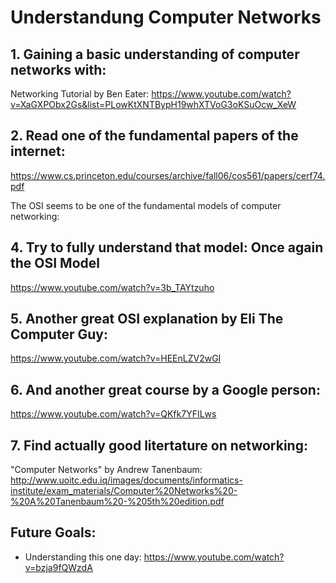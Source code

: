 # Understandung Computer Networks

## 1. Gaining a basic understanding of computer networks with:
Networking Tutorial by Ben Eater:
https://www.youtube.com/watch?v=XaGXPObx2Gs&list=PLowKtXNTBypH19whXTVoG3oKSuOcw_XeW

## 2. Read one of the fundamental papers of the internet:
https://www.cs.princeton.edu/courses/archive/fall06/cos561/papers/cerf74.pdf

The OSI seems to be one of the fundamental models of computer networking:

## 4. Try to fully understand that model: Once again the OSI Model
https://www.youtube.com/watch?v=3b_TAYtzuho

## 5. Another great OSI explanation by Eli The Computer Guy:
https://www.youtube.com/watch?v=HEEnLZV2wGI

## 6. And another great course by a Google person:
https://www.youtube.com/watch?v=QKfk7YFILws

## 7. Find actually good litertature on networking:

"Computer Networks" by Andrew Tanenbaum:
http://www.uoitc.edu.iq/images/documents/informatics-institute/exam_materials/Computer%20Networks%20-%20A%20Tanenbaum%20-%205th%20edition.pdf

## Future Goals:
- Understanding this one day: https://www.youtube.com/watch?v=bzja9fQWzdA


